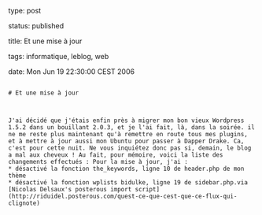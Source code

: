 type: post
status: published
title: Et une mise à jour
tags: informatique, leblog, web
date: Mon Jun 19 22:30:00 CEST 2006
~~~~~~
# Et une mise à jour

J'ai décidé que j'étais enfin près à migrer mon bon vieux Wordpress 1.5.2 dans un bouillant 2.0.3, et je l'ai fait, là, dans la soirée. il ne me reste plus maintenant qu'à remettre en route tous mes plugins, et à mettre à jour aussi mon Ubuntu pour passer à Dapper Drake. Ca, c'est pour cette nuit. Ne vous inquiétez donc pas si, demain, le blog a mal aux cheveux ! Au fait, pour mémoire, voici la liste des changements effectués : Pour la mise à jour, j'ai :
* désactivé la fonction the_keywords, ligne 10 de header.php de mon thème
* désactivé la fonction wplists bidulke, ligne 19 de sidebar.php.via [Nicolas Delsaux's posterous import script](http://riduidel.posterous.com/quest-ce-que-cest-que-ce-flux-qui-clignote)